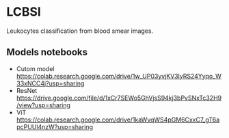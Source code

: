 # LCBSI
Leukocytes classification from blood smear images.


## Models notebooks

- Cutom model
https://colab.research.google.com/drive/1w_UP03yvjKV3lyRS24Yyqo_W33xNCC4j?usp=sharing
- ResNet
https://drive.google.com/file/d/1xCr7SEWo5GhVjsS94kj3bPvSNxTc32H9/view?usp=sharing
- ViT
https://colab.research.google.com/drive/1kaWvqWS4pGM6CxxC7_gT6apcPUUl4nzW?usp=sharing